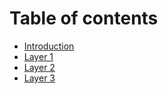 # Table of contents

* [Introduction](README.md)
* [Layer 1](layer-1.md)
* [Layer 2](layer-2.md)
* [Layer 3](layer-3.md)
